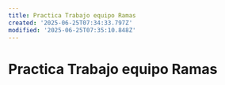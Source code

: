 ```yaml
---
title: Practica Trabajo equipo Ramas
created: '2025-06-25T07:34:33.797Z'
modified: '2025-06-25T07:35:10.848Z'
---
```


# Practica Trabajo equipo Ramas

